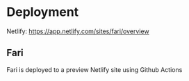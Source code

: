 # Deployment

Netlify: https://app.netlify.com/sites/fari/overview

## Fari

Fari is deployed to a preview Netlify site using Github Actions
